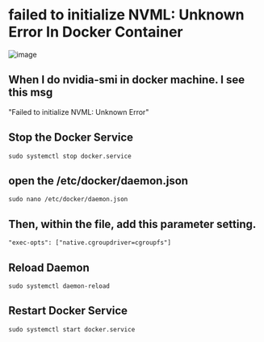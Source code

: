 # failed to initialize NVML: Unknown Error In Docker Container
![image](https://github.com/kalpeshpatelce/docker/assets/13175900/7327a562-5929-498e-a31b-e9b984cccb08)
## When I do nvidia-smi in docker machine. I see this msg
"Failed to initialize NVML: Unknown Error"
## Stop the Docker Service
```
sudo systemctl stop docker.service
```
## open the /etc/docker/daemon.json 
```
sudo nano /etc/docker/daemon.json 
```
## Then, within the file, add this parameter setting.
```
"exec-opts": ["native.cgroupdriver=cgroupfs"]  
```
## Reload Daemon
```
sudo systemctl daemon-reload
```
## Restart Docker Service
```
sudo systemctl start docker.service
```
